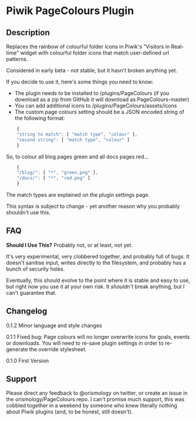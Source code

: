 # Piwik PageColours Plugin

## Description

Replaces the rainbow of colourful folder icons in Piwik's "Visitors in Real-time" widget with colourful folder icons that match user-defined url patterns.

Considered in early beta - not stable, but it hasn't broken anything yet.

If you decide to use it, here's some things you need to know:

* The plugin needs to be installed to /plugins/PageColours (if you download as a zip from GitHub it will download as PageColours-master)
* You can add additional icons to /plugins/PageColours/assets/icons
* The custom page colours setting should be a JSON encoded string of the following format:
    
```javascript
    {
    "string to match": [ "match type", "colour" ],
    "second string": [ "match type", "colour" ]
    }
```
    
So, to colour all blog pages green and all docs pages red...

```javascript
    {
    "/blog/": [ "*", "green.png" ],
    "/docs/": [ "*", "red.png" ]
    }
```
    
The match types are explained on the plugin settings page.

This syntax is subject to change - yet another reason why you probably shouldn't use this.

## FAQ

__Should I Use This?__
Probably not, or at least, not yet. 

It's very experimental, very clobbered together, and probably full of bugs. It doesn't sanitise input, writes directly to the filesystem, and probably has a bunch of security holes.

Eventually, this should evolve to the point where it is stable and easy to use, but right now you use it at your own risk. It *shouldn't* break anything, but I can't guarantee that.


## Changelog

0.1.2 Minor language and style changes

0.1.1 Fixed bug: Page colours will no longer overwrite icons for goals, events or downloads. You will need to re-save plugin settings in order to re-generate the override stylesheet.

0.1.0 First Version

## Support

Please direct any feedback to @orismology on twitter, or create an issue in the orismology/PageColours repo. I can't promise much support, this was cobbled together in a weekend by someone who knew literally nothing about Piwik plugins (and, to be honest, still doesn't).
